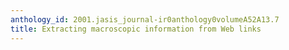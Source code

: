 ```yaml
---
anthology_id: 2001.jasis_journal-ir0anthology0volumeA52A13.7
title: Extracting macroscopic information from Web links
---
```

